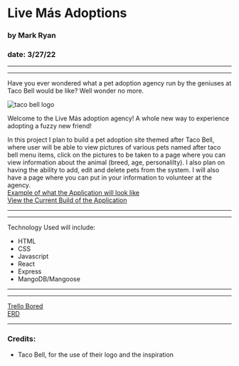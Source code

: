 # Live Más Adoptions

### by Mark Ryan
### date: 3/27/22
***
***

Have you ever wondered what a pet adoption agency run by the geniuses at Taco Bell would be like? Well wonder no more.

![taco bell logo](https://locations.tacobell.com/permanent-b0b701/assets/images/TBUS_Logo.7bd20747.svg)

Welcome to the Live Más adoption agency! A whole new way to experience adopting a fuzzy new friend!

In this project I plan to build a pet adoption site themed after Taco Bell, where user will be able to view pictures of various pets named after taco bell menu items, click on the pictures to be taken to a page where you can view information about the animal (breed, age, personalilty). I also plan on having the ability to add, edit and delete pets from the system. I will also have a page where you can put in your information to volunteer at the agency.
<br>
[Example of what the Application will look like](https://drive.google.com/file/d/1Zwe8nYT6f7SAK6u1pZsdi5Hw__BcDYEr/view)
<br>
[View the Current Build of the Application](https://stormy-hollows-50774.herokuapp.com/)

***
***

Technology Used will include:
- HTML
- CSS
- Javascript
- React
- Express
- MangoDB/Mangoose

***
***

[Trello Bored](https://trello.com/b/AqCOhwfs/live-mas-agency) <br>
[ERD](https://drive.google.com/file/d/1---y4W1ArUAsNHLKmgcWSKrU3uLIxBd4/view?usp=sharing)

***
### Credits:
- Taco Bell, for the use of their logo and the inspiration
